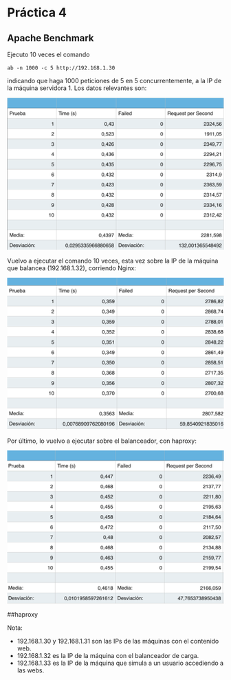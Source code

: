 # Práctica 4

## Apache Benchmark


Ejecuto 10 veces el comando

    ab -n 1000 -c 5 http://192.168.1.30

indicando que haga 1000 peticiones de 5 en 5 concurrentemente, a la IP de la máquina servidora 1.
Los datos relevantes son:

![img1](https://github.com/fjfernandez93/swap1516/blob/master/pract4/img/ab-M1.png)

Vuelvo a ejecutar el comando 10 veces, esta vez sobre la IP de la máquina que balancea (192.168.1.32), corriendo Nginx:

![img3](https://github.com/fjfernandez93/swap1516/blob/master/pract4/img/ab-granja-nginx.png)

Por último, lo vuelvo a ejecutar sobre el balanceador, con haproxy:

![img4](https://github.com/fjfernandez93/swap1516/blob/master/pract4/img/ab-granja-haproxy.png)


##haproxy






Nota:

- 192.168.1.30 y 192.168.1.31 son las IPs de las máquinas con el contenido web.
- 192.168.1.32 es la IP de la máquina con el balanceador de carga.
- 192.168.1.33 es la IP de la máquina que simula a un usuario accediendo a las webs.
